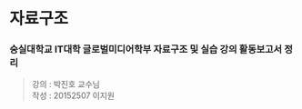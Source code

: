 # 자료구조
### 숭실대학교 IT대학 글로벌미디어학부 자료구조 및 실습 강의 활동보고서 정리<br/>
> 강의 : 박진호 교수님 <br/>
> 작성 : 20152507 이지원 <br/>
